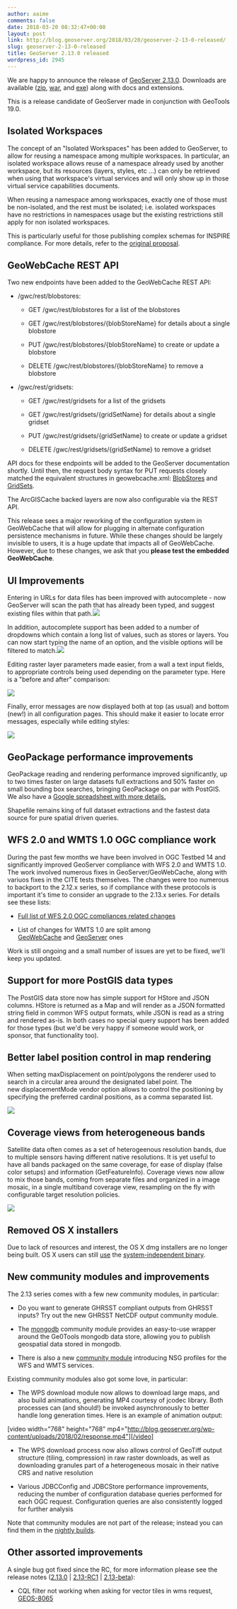 ```yaml
---
author: aaime
comments: false
date: 2018-03-20 08:32:47+00:00
layout: post
link: http://blog.geoserver.org/2018/03/20/geoserver-2-13-0-released/
slug: geoserver-2-13-0-released
title: GeoServer 2.13.0 released
wordpress_id: 2945
---
```


We are happy to announce the release of [GeoServer 2.13.0](http://sourceforge.net/projects/geoserver/files/GeoServer/2.13.0/). Downloads are available ([zip](http://sourceforge.net/projects/geoserver/files/GeoServer/2.13.0/geoserver-2.13.0-bin.zip/download), [war](http://sourceforge.net/projects/geoserver/files/GeoServer/2.13.0/geoserver-2.13.0-war.zip/download), and [exe](http://sourceforge.net/projects/geoserver/files/GeoServer/2.13.0/geoserver-2.13.0.exe/download)) along with docs and extensions.

This is a release candidate of GeoServer made in conjunction with GeoTools 19.0.


## Isolated Workspaces


The concept of an "Isolated Workspaces" has been added to GeoServer, to allow for reusing a namespace among multiple workspaces. In particular, an isolated workspace allows reuse of a namespace already used by another workspace, but its resources (layers, styles, etc ...) can only be retrieved when using that workspace's virtual services and will only show up in those virtual service capabilities documents.

When reusing a namespace among workspaces, exactly one of those must be non-isolated, and the rest must be isolated; i.e. isolated workspaces have no restrictions in namespaces usage but the existing restrictions still apply for non isolated workspaces.

This is particularly useful for those publishing complex schemas for INSPIRE compliance. For more details, refer to the [original proposal](https://github.com/geoserver/geoserver/wiki/GSIP-165---Add-isolated-workspaces-concept-to-GeoServer).


## GeoWebCache REST API


Two new endpoints have been added to the GeoWebCache REST API:



 	
  * /gwc/rest/blobstores:

 	
    * GET /gwc/rest/blobstores for a list of the blobstores

 	
    * GET /gwc/rest/blobstores/{blobStoreName} for details about a single blobstore

 	
    * PUT /gwc/rest/blobstores/{blobStoreName} to create or update a blobstore

 	
    * DELETE /gwc/rest/blobstores/{blobStoreName} to remove a blobstore




 	
  * /gwc/rest/gridsets:

 	
    * GET /gwc/rest/gridsets for a list of the gridsets

 	
    * GET /gwc/rest/gridsets/{gridSetName} for details about a single gridset

 	
    * PUT /gwc/rest/gridsets/{gridSetName} to create or update a gridset

 	
    * DELETE /gwc/rest/gridsets/{gridSetName} to remove a gridset





API docs for these endpoints will be added to the GeoServer documentation shortly. Until then, the request body syntax for PUT requests closely matched the equivalent structures in geowebcache.xml: [BlobStores](http://geowebcache.org/docs/latest/configuration/storage.html#blobstore-configuration) and [GridSets](http://geowebcache.org/docs/latest/concepts/gridsets.html#corresponding-xml).

The ArcGISCache backed layers are now also configurable via the REST API.

This release sees a major reworking of the configuration system in GeoWebCache that will allow for plugging in alternate configuration persistence mechanisms in future. While these changes should be largely invisible to users, it is a huge update that impacts all of GeoWebCache. However, due to these changes, we ask that you **please test the embedded GeoWebCache**.


## UI Improvements


Entering in URLs for data files has been improved with autocomplete - now GeoServer will scan the path that has already been typed, and suggest existing files within that path.[![](http://blog.geoserver.org/wp-content/uploads/2018/02/34523743-0b6ba4b2-f099-11e7-99bd-1af27da0ddea.png)](http://blog.geoserver.org/wp-content/uploads/2018/02/34523743-0b6ba4b2-f099-11e7-99bd-1af27da0ddea.png)

In addition, autocomplete support has been added to a number of dropdowns which contain a long list of values, such as stores or layers. You can now start typing the name of an option, and the visible options will be filtered to match.[![](http://blog.geoserver.org/wp-content/uploads/2018/02/store_chooser.png)](http://blog.geoserver.org/wp-content/uploads/2018/02/store_chooser.png)

Editing raster layer parameters made easier, from a wall a text input fields, to appropriate controls being used depending on the parameter type. Here is a "before and after" comparison:

[![](http://blog.geoserver.org/wp-content/uploads/2018/02/coverageParams.png)](http://blog.geoserver.org/wp-content/uploads/2018/02/coverageParams.png)

Finally, error messages are now displayed both at top (as usual) and bottom (new!) in all configuration pages. This should make it easier to locate error messages, especially while editing styles:

[![](http://blog.geoserver.org/wp-content/uploads/2018/02/Selezione_100.png)](http://blog.geoserver.org/wp-content/uploads/2018/02/Selezione_100.png)




## GeoPackage performance improvements


GeoPackage reading and rendering performance improved significantly, up to two times faster on large datasets full extractions and 50% faster on small bounding box searches, bringing GeoPackage on par with PostGIS. We also have a [Google spreadsheet with more details.](https://docs.google.com/spreadsheets/d/1tDEo9M_Vgld1nEDuzGGq7qw8HjaNEd9NTY2Pz5iFyQ4/edit#gid=767941389)

Shapefile remains king of full dataset extractions and the fastest data source for pure spatial driven queries.


## WFS 2.0 and WMTS 1.0 OGC compliance work


During the past few months we have been involved in OGC Testbed 14 and significantly improved GeoServer compliance with WFS 2.0 and WMTS 1.0. The work involved numerous fixes in GeoServer/GeoWebCache, along with variuos fixes in the CITE tests themselves. The changes were too numerous to backport to the 2.12.x series, so if compliance with these protocols is important it's time to consider an upgrade to the 2.13.x series. For details see these lists:



 	
  * [Full list of WFS 2.0 OGC compliances related changes](https://osgeo-org.atlassian.net/issues/?filter=12102)

 	
  * List of changes for WMTS 1.0 are split among [GeoWebCache](https://github.com/GeoWebCache/geowebcache/issues?q=label%3Acitewmts10+is%3Aclosed) and [GeoServer](https://osgeo-org.atlassian.net/issues/?filter=12107) ones


Work is still ongoing and a small number of issues are yet to be fixed, we'll keep you updated.


## **Support for more PostGIS data types**


The PostGIS data store now has simple support for HStore and JSON columns. HStore is returned as a Map and will render as a JSON formatted string field in common WFS output formats, while JSON is read as a string and rendered as-is. In both cases no special query support has been added for those types (but we'd be very happy if someone would work, or sponsor, that functionality too).


## **Better label position control in map rendering**


When setting maxDisplacement on point/polygons the renderer used to search in a circular area around the designated label point.
The new displacementMode vendor option allows to control the positioning by specifying the preferred cardinal positions, as a comma separated list.

![](http://blog.geoserver.org/wp-content/uploads/2018/02/displacementMode.png)


## Coverage views from heterogeneous bands


Satellite data often comes as a set of heterogeenous resolution bands, due to multiple sensors having different native resolutions. It is yet useful to have all bands packaged on the same coverage, for ease of display (false color setups) and information (GetFeatureInfo). Coverage views now allow to mix those bands, coming from separate files and organized in a image mosaic, in a single multiband coverage view, resampling on the fly with configurable target resolution policies.

[![](http://blog.geoserver.org/wp-content/uploads/2018/02/Selezione_098.png)](http://blog.geoserver.org/wp-content/uploads/2018/02/Selezione_098.png)


## Removed OS X installers


Due to lack of resources and interest, the OS X dmg installers are no longer being built. OS X users can still [use](http://docs.geoserver.org/stable/en/user/installation/linux.html#installation) the [system-independent binary](http://sourceforge.net/projects/geoserver/files/GeoServer/2.13-beta/geoserver-2.13-beta-bin.zip/download).


## New community modules and improvements


The 2.13 series comes with a few new community modules, in particular:



 	
  * Do you want to generate GHRSST compliant outputs from GHRSST inputs? Try out the new GHRSST NetCDF output community module.

 	
  * The [mongodb](http://docs.geoserver.org/latest/en/user/community/mongodb/index.html) community module provides an easy-to-use wrapper around the Ge0Tools mongodb data store, allowing you to publish geospatial data stored in mongodb.

 	
  * There is also a new [community module](http://docs.geoserver.org/latest/en/user/community/nsg-profile/index.html) introducing NSG profiles for the WFS and WMTS services.


Existing community modules also got some love, in particular:

 	
  * The WPS download module now allows to download large maps, and also build animations, generating MP4 courtesy of jcodec library. Both processes can (and should!) be invoked asynchronously to better handle long generation times. Here is an example of animation output:


[video width="768" height="768" mp4="http://blog.geoserver.org/wp-content/uploads/2018/02/response.mp4"][/video]

 	
  * The WPS download process now also allows control of GeoTiff output structure (tiling, compression) in raw raster downloads, as well as downloading granules part of a heterogeneous mosaic in their native CRS and native resolution

 	
  * Various JDBCConfig and JDBCStore performance improvements, reducing the number of configuration database queries performed for each OGC request. Configuration queries are also consistently logged for further analysis


Note that community modules are not part of the release; instead you can find them in the [nightly builds](https://build.geoserver.org/geoserver/2.13.x/).





## Other assorted improvements


A single bug got fixed since the RC, for more information please see the release notes ([2.13.0](https://osgeo-org.atlassian.net/secure/ReleaseNote.jspa?projectId=10000&version=16722) | [2.13-RC1](https://osgeo-org.atlassian.net/secure/ReleaseNote.jspa?projectId=10000&version=16717) | [2.13-beta](https://osgeo-org.atlassian.net/secure/ReleaseNote.jspa?projectId=10000&version=16702)):



 	
  * CQL filter not working when asking for vector tiles in wms request, [GEOS-8065](https://osgeo-org.atlassian.net/browse/GEOS-8065)





